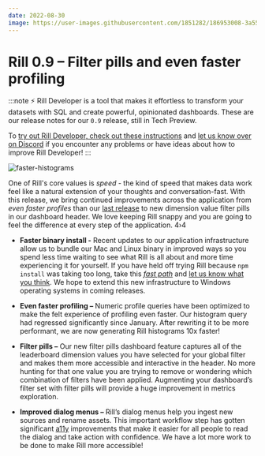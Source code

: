 ```yaml
---
date: 2022-08-30
image: https://user-images.githubusercontent.com/1851282/186953008-3a551c48-83ef-436e-bf1e-d2a1a805ec7d.jpg
---
```


# Rill 0.9 – Filter pills and even faster profiling

:::note
⚡ Rill Developer is a tool that makes it effortless to transform your datasets with SQL and create powerful, opinionated dashboards. These are our release notes for our `0.9` release, still in Tech Preview.

To [try out Rill Developer, check out these instructions](../../install) and [let us know over on Discord](https://bit.ly/3bbcSl9) if you encounter any problems or have ideas about how to improve Rill Developer!
:::

![faster-histograms](https://user-images.githubusercontent.com/1851282/186949562-2c954d3a-83a7-46df-9e3e-a585a10045f9.gif "743493707")

One of Rill's core values is *speed* - the kind of speed that makes data work feel like a natural extension of your thoughts and conversation-fast. With this release, we bring continued improvements across the application from *even faster profiles* than our [last release](https://docs.rilldata.com/notes/0.8) to new dimension value filter pills in our dashboard header. We love keeping Rill snappy and you are going to feel the difference at every step of the application.
4›4
- **Faster binary install -** Recent updates to our application infrastructure allow us to bundle our Mac and Linux binary in improved ways so you spend less time waiting to see what Rill is all about and more time experiencing it for yourself.  If you have held off trying Rill because `npm install` was taking too long, take this *[fast path](https://docs.rilldata.com/?_ga=2.140332084.640311655.1661301668-842701990.1656428463#pick-an-install-option)* and [let us know what you think](https://bit.ly/3bbcSl9). We hope to extend this new infrastructure to Windows operating systems in coming releases.

- **Even faster profiling –** Numeric profile queries have been optimized to make the felt experience of profiling even faster. Our histogram query had regressed significantly since January. After rewriting it to be more performant, we are now generating Rill histograms 10x faster!

- **Filter pills –** Our new filter pills dashboard feature captures all of the leaderboard dimension values you have selected for your global filter and makes them more accessible and interactive in the header. No more hunting for that one value you are trying to remove or wondering which combination of filters have been applied. Augmenting your dashboard’s filter set with filter pills will provide a huge improvement in metrics exploration.

- **Improved dialog menus –** Rill’s dialog menus help you ingest new sources and rename assets. This important workflow step has gotten significant [a11y](https://developer.mozilla.org/en-US/docs/Web/Accessibility) improvements that make it easier for all people to read the dialog and take action with confidence. We have a lot more work to be done to make Rill more accessible!